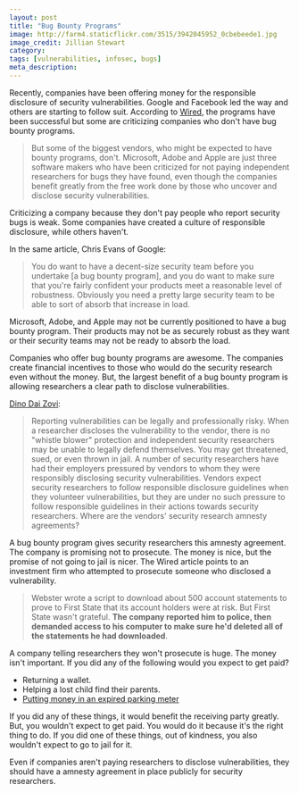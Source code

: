 ```yaml
---
layout: post
title: "Bug Bounty Programs"
image: http://farm4.staticflickr.com/3515/3942045952_0cbebeede1.jpg
image_credit: Jillian Stewart
category: 
tags: [vulnerabilities, infosec, bugs]
meta_description: 
---
```


Recently, companies have been offering money for the responsible disclosure of security vulnerabilities. Google and Facebook led the way and others are starting to follow suit. According to [Wired][1], the programs have been successful but some are criticizing companies who don't have bug bounty programs.

> But some of the biggest vendors, who might be expected to have bounty programs, don't. Microsoft, Adobe and Apple are just three software makers who have been criticized for not paying independent researchers for bugs they have found, even though the companies benefit greatly from the free work done by those who uncover and disclose security vulnerabilities.

Criticizing a company because they don't pay people who report security bugs is weak. Some companies have created a culture of responsible disclosure, while others haven't.

In the same article, Chris Evans of Google:

> You do want to have a decent-size security team before you undertake [a bug bounty program], and you do want to make sure that you're fairly confident your products meet a reasonable level of robustness. Obviously you need a pretty large security team to be able to sort of absorb that increase in load.

Microsoft, Adobe, and Apple may not be currently positioned to have a bug bounty program. Their products may not be as securely robust as they want or their security teams may not be ready to absorb the load.

Companies who offer bug bounty programs are awesome. The companies create financial incentives to those who would do the security research even without the money. But, the largest benefit of a bug bounty program is allowing researchers a clear path to disclose vulnerabilities.

[Dino Dai Zovi][2]:

> Reporting vulnerabilities can be legally and professionally risky.  When a researcher discloses the vulnerability to the vendor, there is no "whistle blower" protection and independent security researchers may be unable to legally defend themselves.  You may get threatened, sued, or even thrown in jail.  A number of security researchers have had their employers pressured by vendors to whom they were responsibly disclosing security vulnerabilities.  Vendors expect security researchers to follow responsible disclosure guidelines when they volunteer vulnerabilities, but they are under no such pressure to follow responsible guidelines in their actions towards security researchers.  Where are the vendors' security research amnesty agreements?

A bug bounty program gives security researchers this amnesty agreement. The company is promising not to prosecute. The money is nice, but the promise of not going to jail is nicer. The Wired article points to an investment firm who attempted to prosecute someone who disclosed a vulnerability.

> Webster wrote a script to download about 500 account statements to prove to First State that its account holders were at risk. But First State wasn't grateful. __The company reported him to police, then demanded access to his computer to make sure he'd deleted all of the statements he had downloaded__.

A company telling researchers they won't prosecute is huge. The money isn't important. If you did any of the following would you expect to get paid?

* Returning a wallet.
* Helping a lost child find their parents.
* [Putting money in an expired parking meter][3]

If you did any of these things, it would benefit the receiving party greatly. But, you wouldn't expect to get paid. You would do it because it's the right thing to do. If you did one of these things, out of kindness, you also wouldn't expect to go to jail for it.

Even if companies aren't paying researchers to disclose vulnerabilities, they should have a amnesty agreement in place publicly for security researchers.

[1]: http://www.wired.com/threatlevel/2012/11/bug-bounties/all/
[2]: http://blog.trailofbits.com/2009/03/22/no-more-free-bugs/
[3]: http://theexpiredmeter.com/2009/04/parking-ticket-geek-arrestedalmost/
